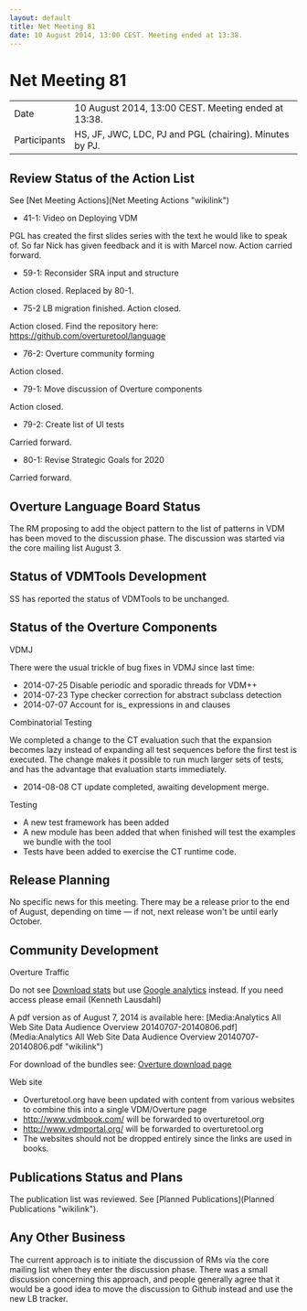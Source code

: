 ```yaml
---
layout: default
title: Net Meeting 81
date: 10 August 2014, 13:00 CEST. Meeting ended at 13:38.
---
```


<script src="http://code.jquery.com/jquery-1.11.1.min.js">
</script>
<script src="/javascripts/edit.js"></script>
<script>setEditButonNm();</script>

# Net Meeting 81

|||
|---|---|
| Date | 10 August 2014, 13:00 CEST. Meeting ended at 13:38. |
| Participants | HS, JF, JWC, LDC, PJ and PGL (chairing). Minutes by PJ. |

Review Status of the Action List
--------------------------------

See [Net Meeting Actions](Net Meeting Actions "wikilink")

-   41-1: Video on Deploying VDM

PGL has created the first slides series with the text he would like to
speak of. So far Nick has given feedback and it is with Marcel now.
Action carried forward.

-   59-1: Reconsider SRA input and structure

Action closed. Replaced by 80-1.

-   75-2 LB migration finished. Action closed.

Action closed. Find the repository here:
<https://github.com/overturetool/language>

-   76-2: Overture community forming

Action closed.

-   79-1: Move discussion of Overture components

Action closed.

-   79-2: Create list of UI tests

Carried forward.

-   80-1: Revise Strategic Goals for 2020

Carried forward.

Overture Language Board Status
------------------------------

The RM proposing to add the object pattern to the list of patterns in
VDM has been moved to the discussion phase. The discussion was started
via the core mailing list August 3.

Status of VDMTools Development
------------------------------

SS has reported the status of VDMTools to be unchanged.

Status of the Overture Components
---------------------------------

VDMJ

There were the usual trickle of bug fixes in VDMJ since last time:

-   2014-07-25 Disable periodic and sporadic threads for VDM++
-   2014-07-23 Type checker correction for abstract subclass detection
-   2014-07-07 Account for is\_ expressions in and clauses

Combinatorial Testing

We completed a change to the CT evaluation such that the expansion
becomes lazy instead of expanding all test sequences before the first
test is executed. The change makes it possible to run much larger sets
of tests, and has the advantage that evaluation starts immediately.

-   2014-08-08 CT update completed, awaiting development merge.

Testing

-   A new test framework has been added
-   A new module has been added that when finished will test the
    examples we bundle with the tool
-   Tests have been added to exercise the CT runtime code.

Release Planning
----------------

No specific news for this meeting. There may be a release prior to the
end of August, depending on time — if not, next release won't be until
early October.

Community Development
---------------------

Overture Traffic

Do not see [Download
stats](http://sourceforge.net/projects/overture/files/Overture_IDE/stats/timeline)
but use [Google
analytics](https://www.google.com/analytics/web/?hl=en#report/visitors-overview/a52650880w85189256p88323676/)
instead. If you need access please email (Kenneth Lausdahl)

A pdf version as of August 7, 2014 is available here: [Media:Analytics
All Web Site Data Audience Overview
20140707-20140806.pdf](Media:Analytics All Web Site Data Audience Overview 20140707-20140806.pdf "wikilink")

For download of the bundles see: [Overture download
page](http://overturetool.org/download/)

Web site

-   Overturetool.org have been updated with content from various
    websites to combine this into a single VDM/Overture page
-   <http://www.vdmbook.com/> will be forwarded to overturetool.org
-   <http://www.vdmportal.org/> will be forwarded to overturetool.org
-   The websites should not be dropped entirely since the links are used
    in books.

Publications Status and Plans
-----------------------------

The publication list was reviewed. See [Planned
Publications](Planned Publications "wikilink").

Any Other Business
------------------

The current approach is to initiate the discussion of RMs via the core
mailing list when they enter the discussion phase. There was a small
discussion concerning this approach, and people generally agree that it
would be a good idea to move the discussion to Github instead and use
the new LB tracker.

   <div id="edit_page_div"></div>